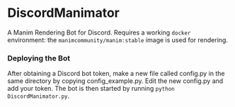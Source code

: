 # DiscordManimator

A Manim Rendering Bot for Discord. Requires a working `docker` environment: the `manimcommunity/manim:stable` image is used for rendering.


### Deploying the Bot

After obtaining a Discord bot token, make a new file called config.py in the same directory by copying config_example.py. Edit the new config.py and add your token. The bot is then started by running `python DiscordManimator.py`.
